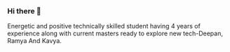 ### Hi there 👋
Energetic and positive technically skilled student having 4 years of experience along with current masters ready to explore new tech-Deepan, Ramya And Kavya.
<!--
**TWILIGHTCLOUDCODERZ/TWILIGHTCLOUDCODERZ** is a ✨ _special_ ✨ repository because its `README.md` (this file) appears on your GitHub profile.

Here are some ideas to get you started:

- 🔭 I’m currently working on ...
- 🌱 I’m currently learning ...
- 👯 I’m looking to collaborate on ...
- 🤔 I’m looking for help with ...
- 💬 Ask me about ...
- 📫 How to reach me: ...
- 😄 Pronouns: ...
- ⚡ Fun fact: ...
-->
